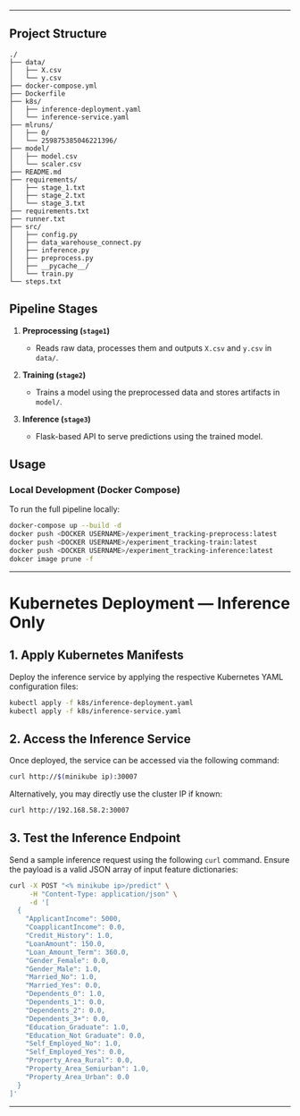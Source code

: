 
---

## Project Structure

```
./
├── data/
│   ├── X.csv
│   └── y.csv
├── docker-compose.yml
├── Dockerfile
├── k8s/
│   ├── inference-deployment.yaml
│   └── inference-service.yaml
├── mlruns/
│   ├── 0/
│   └── 259875385046221396/
├── model/
│   ├── model.csv
│   └── scaler.csv
├── README.md
├── requirements/
│   ├── stage_1.txt
│   ├── stage_2.txt
│   └── stage_3.txt
├── requirements.txt
├── runner.txt
├── src/
│   ├── config.py
│   ├── data_warehouse_connect.py
│   ├── inference.py
│   ├── preprocess.py
│   ├── __pycache__/
│   └── train.py
└── steps.txt
```

## Pipeline Stages

1. **Preprocessing (`stage1`)**
   - Reads raw data, processes them and outputs `X.csv` and `y.csv` in `data/`.

2. **Training (`stage2`)**
   - Trains a model using the preprocessed data and stores artifacts in `model/`.

3. **Inference (`stage3`)**
   - Flask-based API to serve predictions using the trained model.

## Usage

### Local Development (Docker Compose)

To run the full pipeline locally:

```bash
docker-compose up --build -d
docker push <DOCKER USERNAME>/experiment_tracking-preprocess:latest
docker push <DOCKER USERNAME>/experiment_tracking-train:latest
docker push <DOCKER USERNAME>/experiment_tracking-inference:latest
dokcer image prune -f
```



---

# **Kubernetes Deployment — Inference Only**

## **1. Apply Kubernetes Manifests**

Deploy the inference service by applying the respective Kubernetes YAML configuration files:

```bash
kubectl apply -f k8s/inference-deployment.yaml
kubectl apply -f k8s/inference-service.yaml
```

## **2. Access the Inference Service**

Once deployed, the service can be accessed via the following command:

```bash
curl http://$(minikube ip):30007
```

Alternatively, you may directly use the cluster IP if known:

```bash
curl http://192.168.58.2:30007
```

## **3. Test the Inference Endpoint**

Send a sample inference request using the following `curl` command. Ensure the payload is a valid JSON array of input feature dictionaries:

```bash
curl -X POST "<% minikube ip>/predict" \
     -H "Content-Type: application/json" \
     -d '[
  {
    "ApplicantIncome": 5000,
    "CoapplicantIncome": 0.0,
    "Credit_History": 1.0,
    "LoanAmount": 150.0,
    "Loan_Amount_Term": 360.0,
    "Gender_Female": 0.0,
    "Gender_Male": 1.0,
    "Married_No": 1.0,
    "Married_Yes": 0.0,
    "Dependents_0": 1.0,
    "Dependents_1": 0.0,
    "Dependents_2": 0.0,
    "Dependents_3+": 0.0,
    "Education_Graduate": 1.0,
    "Education_Not Graduate": 0.0,
    "Self_Employed_No": 1.0,
    "Self_Employed_Yes": 0.0,
    "Property_Area_Rural": 0.0,
    "Property_Area_Semiurban": 1.0,
    "Property_Area_Urban": 0.0
  }
]'
```

---